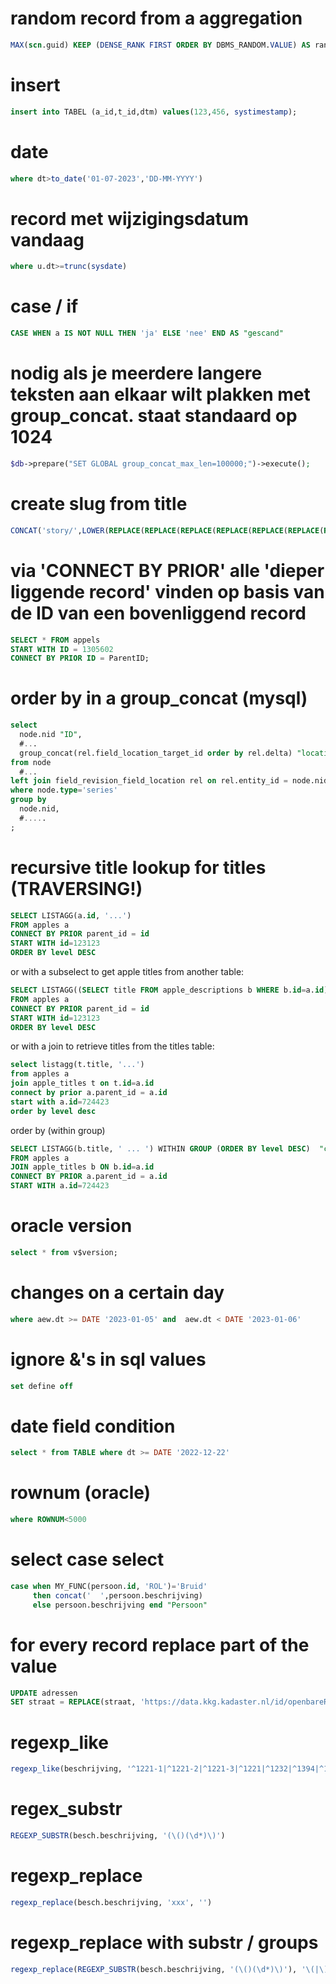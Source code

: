 # random record from a aggregation
```sql
MAX(scn.guid) KEEP (DENSE_RANK FIRST ORDER BY DBMS_RANDOM.VALUE) AS random_sample
```

# insert
```sql
insert into TABEL (a_id,t_id,dtm) values(123,456, systimestamp);
```

# date
```sql
where dt>to_date('01-07-2023','DD-MM-YYYY')
```

# record met wijzigingsdatum vandaag
```sql
where u.dt>=trunc(sysdate)
```

# case / if
```sql
CASE WHEN a IS NOT NULL THEN 'ja' ELSE 'nee' END AS "gescand"
```

# nodig als je meerdere langere teksten aan elkaar wilt plakken met group_concat. staat standaard op 1024
```php
$db->prepare("SET GLOBAL group_concat_max_len=100000;")->execute();
```

# create slug from title
```sql
CONCAT('story/',LOWER(REPLACE(REPLACE(REPLACE(REPLACE(REPLACE(REPLACE(REPLACE(REPLACE(tv.field_cast_video_title, ' ', '-'), ',', ''), '.', ''), ':', ''), '/', '-'),'''',''),'---','-'),'--','-')))) "url_alias",
```

# via 'CONNECT BY PRIOR' alle 'dieper liggende record' vinden op basis van de ID van een bovenliggend record
```sql
SELECT * FROM appels
START WITH ID = 1305602
CONNECT BY PRIOR ID = ParentID;
```

# order by in a group_concat (mysql)
```sql
select 
  node.nid "ID", 
  #...
  group_concat(rel.field_location_target_id order by rel.delta) "locaties"
from node 
  #...
left join field_revision_field_location rel on rel.entity_id = node.nid
where node.type='series'
group by 
  node.nid,
  #.....
;
```


# recursive title lookup for titles (TRAVERSING!)
```sql
SELECT LISTAGG(a.id, '...')
FROM apples a
CONNECT BY PRIOR parent_id = id
START WITH id=123123
ORDER BY level DESC
```

or with a subselect to get apple titles from another table:
```sql
SELECT LISTAGG((SELECT title FROM apple_descriptions b WHERE b.id=a.id),' ... ')
FROM apples a
CONNECT BY PRIOR parent_id = id
START WITH id=123123
ORDER BY level DESC
```

or with a join to retrieve titles from the titles table:
```sql
select listagg(t.title, '...')
from apples a
join apple_titles t on t.id=a.id
connect by prior a.parent_id = a.id
start with a.id=724423
order by level desc
```

order by (within group)
```sql
SELECT LISTAGG(b.title, ' ... ') WITHIN GROUP (ORDER BY level DESC)  "context"
FROM apples a
JOIN apple_titles b ON b.id=a.id
CONNECT BY PRIOR a.parent_id = a.id
START WITH a.id=724423
```

# oracle version
```sql
select * from v$version;
```

# changes on a certain day
```sql
where aew.dt >= DATE '2023-01-05' and  aew.dt < DATE '2023-01-06'
```

# ignore &'s in sql values
```sql
set define off
```

# date field condition
```sql
select * from TABLE where dt >= DATE '2022-12-22'
```

# rownum (oracle)
```sql
where ROWNUM<5000
```

# select case select
```sql
case when MY_FUNC(persoon.id, 'ROL')='Bruid' 
     then concat('  ',persoon.beschrijving)
     else persoon.beschrijving end "Persoon"
```       

# for every record replace part of the value
```sql
UPDATE adressen
SET straat = REPLACE(straat, 'https://data.kkg.kadaster.nl/id/openbareRuimte/', '')
```

# regexp_like
```sql
regexp_like(beschrijving, '^1221-1|^1221-2|^1221-3|^1221|^1232|^1394|^1395|^1396|^1397|^463|^481')
```

# regex_substr
```sql
REGEXP_SUBSTR(besch.beschrijving, '(\()(\d*)\)')
```

# regexp_replace
```sql
regexp_replace(besch.beschrijving, 'xxx', '')
```

# regexp_replace with substr / groups
```sql
regexp_replace(REGEXP_SUBSTR(besch.beschrijving, '(\()(\d*)\)'), '\(|\)','') "AantalFotos"
```
